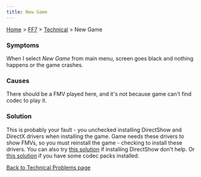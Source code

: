 ```yaml
---
title: New Game
---
```


[Home](Main%20Page.md) > [FF7](FF7.md) > [Technical](FF7/Technical.md) > New Game

### Symptoms

When I select *New Game* from main menu, screen goes black and nothing
happens or the game crashes.

### Causes

There should be a FMV played here, and it's not because game can't find
codec to play it.

### Solution

This is probably your fault - you unchecked installing DirectShow and
DirectX drivers when installing the game. Game needs these drivers to
show FMVs, so you must reinstall the game - checking to install these
drivers. You can also try [this solution][] if installing DirectShow
don't help. Or [this solution][1] if you have some codec packs
installed.

[Back to Technical Problems page][]

  [this solution]: Movies.md "wikilink"
  [1]: NoMovies.md "wikilink"
  [Back to Technical Problems page]: ../Technical.md "wikilink"
